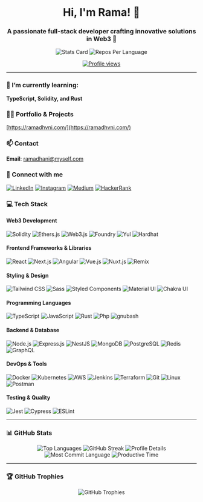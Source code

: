 <h1 align="center">Hi, I'm Rama! 👋</h1>
<h3 align="center">A passionate full-stack developer crafting innovative solutions in Web3 🚀</h3>

<p align="center">
<img src="https://github-profile-summary-cards.vercel.app/api/cards/stats?username=dante4rt&theme=radical" alt="Stats Card"/>
<img src="https://github-profile-summary-cards.vercel.app/api/cards/repos-per-language?username=dante4rt&theme=radical" alt="Repos Per Language"/>
</p>

<p align="center">
  <a href="https://github.com/dante4rt"><img src="https://komarev.com/ghpvc/?username=dante4rt&style=flat-square" alt="Profile views"/></a>
</p>

---

### 🌱 I’m currently learning:
**TypeScript, Solidity, and Rust**

### 👨‍💻 Portfolio & Projects
[https://ramadhvni.com/](https://ramadhvni.com/)

### 📫 Contact
**Email**: ramadhani@myself.com

### 🤝 Connect with me
<p align="left">
  <a href="https://linkedin.com/in/ramadhvni" target="_blank"><img src="https://img.shields.io/badge/-LinkedIn-%230077B5?style=for-the-badge&logo=linkedin&logoColor=white" alt="LinkedIn"/></a>
  <a href="https://instagram.com/ramadhvni" target="_blank"><img src="https://img.shields.io/badge/-Instagram-%23E4405F?style=for-the-badge&logo=instagram&logoColor=white" alt="Instagram"/></a>
  <a href="https://medium.com/@dntyk" target="_blank"><img src="https://img.shields.io/badge/-Medium-%2312100E?style=for-the-badge&logo=medium&logoColor=white" alt="Medium"/></a>
  <a href="https://www.hackerrank.com/rxmxdhxni" target="_blank"><img src="https://img.shields.io/badge/-HackerRank-%232EC866?style=for-the-badge&logo=hackerrank&logoColor=white" alt="HackerRank"/></a>
</p>

### 💻 Tech Stack

#### Web3 Development
<p align="left">
  <img src="https://img.shields.io/badge/-Solidity-%23363636?style=for-the-badge&logo=solidity&logoColor=white" alt="Solidity"/>
  <img src="https://img.shields.io/badge/-Ethers.js-%234E4E4E?style=for-the-badge&logo=ethereum&logoColor=white" alt="Ethers.js"/>
  <img src="https://img.shields.io/badge/-Web3.js-%23F16822?style=for-the-badge&logo=web3.js&logoColor=white" alt="Web3.js"/>
  <img src="https://img.shields.io/badge/-Foundry-%23FF9E0F?style=for-the-badge&logo=rust&logoColor=white" alt="Foundry"/>
  <img src="https://img.shields.io/badge/-Yul-%23FF9E0F?style=for-the-badge&logo=ethereum&logoColor=white" alt="Yul"/>
  <img src="https://img.shields.io/badge/-Hardhat-%23F7DF1E?style=for-the-badge&logo=ethereum&logoColor=black" alt="Hardhat"/>
</p>

#### Frontend Frameworks & Libraries
<p align="left">
  <img src="https://img.shields.io/badge/-React-%2361DAFB?style=for-the-badge&logo=react&logoColor=black" alt="React"/>
  <img src="https://img.shields.io/badge/-Next.js-%23000000?style=for-the-badge&logo=next.js&logoColor=white" alt="Next.js"/>
  <img src="https://img.shields.io/badge/-Angular-%23DD0031?style=for-the-badge&logo=angular&logoColor=white" alt="Angular"/>
  <img src="https://img.shields.io/badge/-Vue.js-%234FC08D?style=for-the-badge&logo=vue.js&logoColor=white" alt="Vue.js"/>
  <img src="https://img.shields.io/badge/-Nuxt.js-%2300DC82?style=for-the-badge&logo=nuxt.js&logoColor=white" alt="Nuxt.js"/>
  <img src="https://img.shields.io/badge/-Remix-%23000000?style=for-the-badge&logo=remix&logoColor=white" alt="Remix"/>
</p>

#### Styling & Design
<p align="left">
  <img src="https://img.shields.io/badge/-Tailwind_CSS-%2338B2AC?style=for-the-badge&logo=tailwindcss&logoColor=white" alt="Tailwind CSS"/>
  <img src="https://img.shields.io/badge/-Sass-%23CC6699?style=for-the-badge&logo=sass&logoColor=white" alt="Sass"/>
  <img src="https://img.shields.io/badge/-Styled_Components-%23DB7093?style=for-the-badge&logo=styled-components&logoColor=white" alt="Styled Components"/>
  <img src="https://img.shields.io/badge/-Material_UI-%230081CB?style=for-the-badge&logo=material-ui&logoColor=white" alt="Material UI"/>
  <img src="https://img.shields.io/badge/-Chakra_UI-%23319795?style=for-the-badge&logo=chakra-ui&logoColor=white" alt="Chakra UI"/>
</p>

#### Programming Languages
<p align="left">
  <img src="https://img.shields.io/badge/-TypeScript-%233178C6?style=for-the-badge&logo=typescript&logoColor=white" alt="TypeScript"/>
  <img src="https://img.shields.io/badge/-JavaScript-%23F7DF1E?style=for-the-badge&logo=javascript&logoColor=black" alt="JavaScript"/>
  <img src="https://img.shields.io/badge/-Rust-%23000000?style=for-the-badge&logo=rust&logoColor=white" alt="Rust"/>
  <img src="https://img.shields.io/badge/-Php-%233776AB?style=for-the-badge&logo=php&logoColor=white" alt="Php"/>
  <img src="https://img.shields.io/badge/-Bash-%23339933?style=for-the-badge&logo=gnubash&logoColor=black" alt="gnubash"/>
</p>

#### Backend & Database
<p align="left">
  <img src="https://img.shields.io/badge/-Node.js-%23339933?style=for-the-badge&logo=node.js&logoColor=white" alt="Node.js"/>
  <img src="https://img.shields.io/badge/-Express.js-%23000000?style=for-the-badge&logo=express&logoColor=white" alt="Express.js"/>
  <img src="https://img.shields.io/badge/-NestJS-%23E0234E?style=for-the-badge&logo=nestjs&logoColor=white" alt="NestJS"/>
  <img src="https://img.shields.io/badge/-MongoDB-%2347A248?style=for-the-badge&logo=mongodb&logoColor=white" alt="MongoDB"/>
  <img src="https://img.shields.io/badge/-PostgreSQL-%23336791?style=for-the-badge&logo=postgresql&logoColor=white" alt="PostgreSQL"/>
  <img src="https://img.shields.io/badge/-Redis-%23DC382D?style=for-the-badge&logo=redis&logoColor=white" alt="Redis"/>
  <img src="https://img.shields.io/badge/-GraphQL-%23E10098?style=for-the-badge&logo=graphql&logoColor=white" alt="GraphQL"/>
</p>

#### DevOps & Tools
<p align="left">
  <img src="https://img.shields.io/badge/-Docker-%232496ED?style=for-the-badge&logo=docker&logoColor=white" alt="Docker"/>
  <img src="https://img.shields.io/badge/-Kubernetes-%23326CE5?style=for-the-badge&logo=kubernetes&logoColor=white" alt="Kubernetes"/>
  <img src="https://img.shields.io/badge/-AWS-%23232F3E?style=for-the-badge&logo=amazon-aws&logoColor=white" alt="AWS"/>
  <img src="https://img.shields.io/badge/-Jenkins-%23D24939?style=for-the-badge&logo=jenkins&logoColor=white" alt="Jenkins"/>
  <img src="https://img.shields.io/badge/-Terraform-%237B42BC?style=for-the-badge&logo=terraform&logoColor=white" alt="Terraform"/>
  <img src="https://img.shields.io/badge/-Git-%23F05032?style=for-the-badge&logo=git&logoColor=white" alt="Git"/>
  <img src="https://img.shields.io/badge/-Linux-%23FCC624?style=for-the-badge&logo=linux&logoColor=black" alt="Linux"/>
  <img src="https://img.shields.io/badge/-Postman-%23FF6C37?style=for-the-badge&logo=postman&logoColor=white" alt="Postman"/>
</p>

#### Testing & Quality
<p align="left">
  <img src="https://img.shields.io/badge/-Jest-%23C21325?style=for-the-badge&logo=jest&logoColor=white" alt="Jest"/>
  <img src="https://img.shields.io/badge/-Cypress-%23172814?style=for-the-badge&logo=cypress&logoColor=white" alt="Cypress"/>
  <img src="https://img.shields.io/badge/-ESLint-%234B32C3?style=for-the-badge&logo=eslint&logoColor=white" alt="ESLint"/>
</p>

---

### 📊 GitHub Stats
<p align="center">
<img src="https://github-readme-stats.vercel.app/api/top-langs/?username=dante4rt&theme=radical&layout=compact" alt="Top Languages"/>
<img src="https://github-readme-streak-stats.herokuapp.com/?user=dante4rt&theme=radical" alt="GitHub Streak"/>
<img src="https://github-profile-summary-cards.vercel.app/api/cards/profile-details?username=dante4rt&theme=radical" alt="Profile Details"/>
<img src="https://github-profile-summary-cards.vercel.app/api/cards/most-commit-language?username=dante4rt&theme=radical" alt="Most Commit Language"/>
<img src="https://github-profile-summary-cards.vercel.app/api/cards/productive-time?username=dante4rt&theme=radical&utcOffset=8" alt="Productive Time"/>
</p>


---

### 🏆 GitHub Trophies
<p align="center">
  <img src="https://github-profile-trophy.vercel.app/?username=dante4rt&theme=radical&column=7" alt="GitHub Trophies"/>
</p>
